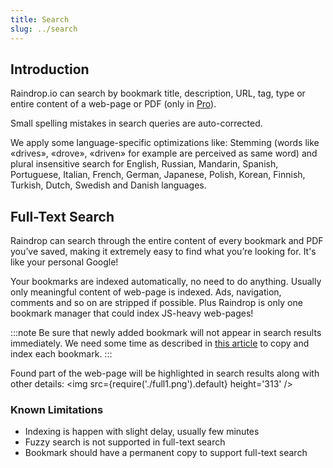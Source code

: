 ```yaml
---
title: Search
slug: ../search
---
```

## Introduction
Raindrop.io can search by bookmark title, description, URL, tag, type or entire content of a web-page or PDF (only in [Pro](../../billing/premium-features.md)).

Small spelling mistakes in search queries are auto-corrected.

We apply some language-specific optimizations like: Stemming (words like «drives», «drove», «driven» for example are perceived as same word) and plural insensitive search for English, Russian, Mandarin, Spanish, Portuguese, Italian, French, German, Japanese, Polish, Korean, Finnish, Turkish, Dutch, Swedish and Danish languages.

## Full-Text Search
Raindrop can search through the entire content of every bookmark and PDF you’ve saved, making it extremely easy to find what you’re looking for. It's like your personal Google!

Your bookmarks are indexed automatically, no need to do anything. Usually only meaningful content of web-page is indexed. Ads, navigation, comments and so on are stripped if possible. Plus Raindrop is only one bookmark manager that could index JS-heavy web-pages!

:::note
Be sure that newly added bookmark will not appear in search results immediately. We need some time as described in [this article](../backups/index.md#how-long-it-takes-to-copy-all-of-my-bookmarks) to copy and index each bookmark.
:::

Found part of the web-page will be highlighted in search results along with other details:
<img src={require('./full1.png').default} height='313' />

### Known Limitations
- Indexing is happen with slight delay, usually few minutes
- Fuzzy search is not supported in full-text search
- Bookmark should have a permanent copy to support full-text search